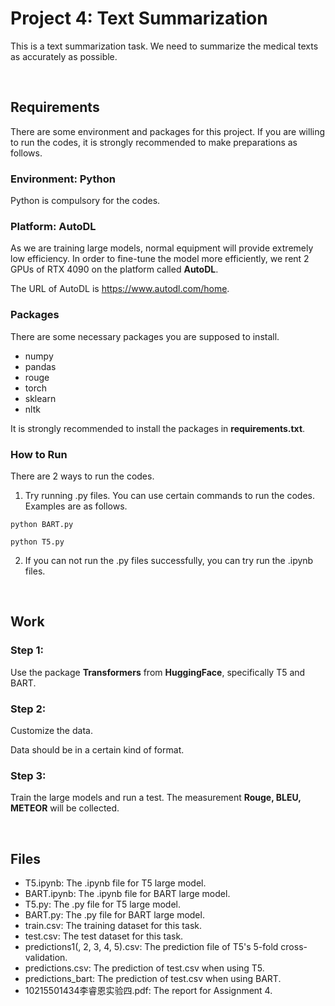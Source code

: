 # Project 4: Text Summarization
This is a text summarization task. We need to summarize the medical texts as accurately as possible.

&nbsp;

## Requirements

There are some environment and packages for this project. If you are willing to run the codes, it is strongly recommended to make preparations as follows.

### Environment: Python

Python is compulsory for the codes.

### Platform: AutoDL

As we are training large models, normal equipment will provide extremely low efficiency. In order to fine-tune the model more efficiently, we rent 2 GPUs of RTX 4090 on the platform called **AutoDL**.

The URL of AutoDL is https://www.autodl.com/home.

### Packages

There are some necessary packages you are supposed to install.

- numpy
- pandas
- rouge
- torch
- sklearn
- nltk

It is strongly recommended to install the packages in **requirements.txt**.

### How to Run

There are 2 ways to run the codes.

1. Try running .py files. You can use certain commands to run the codes. Examples are as follows.

`python BART.py`

`python T5.py`

2. If you can not run the .py files successfully, you can try run the .ipynb files.

&nbsp;

## Work

### Step 1: 

Use the package **Transformers** from **HuggingFace**, specifically T5 and BART.

### Step 2: 

Customize the data. 

Data should be in a certain kind of format.

### Step 3:

Train the large models and run a test. The measurement **Rouge, BLEU, METEOR** will be collected.

&nbsp;

## Files

- T5.ipynb: The .ipynb file for T5 large model.
- BART.ipynb: The .ipynb file for BART large model.
- T5.py: The .py file for T5 large model.
- BART.py: The .py file for BART large model.
- train.csv: The training dataset for this task.
- test.csv: The test dataset for this task.
- predictions1(, 2, 3, 4, 5).csv: The prediction file of T5's 5-fold cross-validation.
- predictions.csv: The prediction of test.csv when using T5.
- predictions_bart: The prediction of test.csv when using BART.
- 10215501434李睿恩实验四.pdf: The report for Assignment 4.
